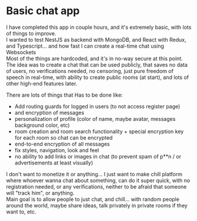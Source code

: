 # Basic chat app
I have completed this app in couple hours, and it's extremely basic, with lots of things to improve.  
I wanted to test NestJS as backend with MongoDB, and React with Redux, and Typescript... and how fast I can create a real-time chat using Websockets  
Most of the things are hardcoded, and it's in no-way secure at this point.  
The idea was to create a chat that can be used publicly, that saves no data of users, no verifications needed, no censoring, just pure freedom of speech in real-time, with ability to create public rooms (at start), and lots of other high-end features later.
  
There are lots of things that Has to be done like:  
- Add routing guards for logged in users (to not access register page)
- and encryption of messages  
- personalization of profile (color of name, maybe avatar, messages background color, etc)  
- room creation and room search functionality + special encryption key for each room so chat can be encrypted  
- end-to-end encryption of all messages  
- fix styles, navigation, look and feel
- no ability to add links or images in chat (to prevent spam of p**n / or advertisements at least visually)

I don't want to monetize it or anything... I just want to make chill platform where whoever wanna chat about something, can do it super quick, with no registration needed, or any verifications, neither to be afraid that someone will "track him", or anything.  
Main goal is to allow people to just chat, and chill... with random people around the world, maybe share ideas, talk privately in private rooms if they want to, etc.

